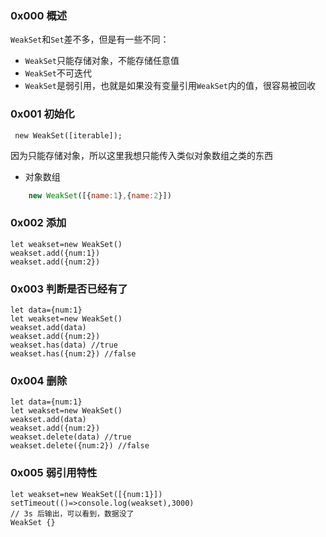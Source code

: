### 0x000 概述
`WeakSet`和`Set`差不多，但是有一些不同：
- `WeakSet`只能存储对象，不能存储任意值
- `WeakSet`不可迭代
- `WeakSet`是弱引用，也就是如果没有变量引用`WeakSet`内的值，很容易被回收

### 0x001 初始化
```
 new WeakSet([iterable]);
```
因为只能存储对象，所以这里我想只能传入类似对象数组之类的东西
- 对象数组
```javascript
    new WeakSet([{name:1},{name:2}])
```
### 0x002 添加
```
let weakset=new WeakSet()
weakset.add({num:1})
weakset.add({num:2})
```
### 0x003 判断是否已经有了
```
let data={num:1}
let weakset=new WeakSet()
weakset.add(data)
weakset.add({num:2})
weakset.has(data) //true
weakset.has({num:2}) //false
```
### 0x004 删除
```
let data={num:1}
let weakset=new WeakSet()
weakset.add(data)
weakset.add({num:2})
weakset.delete(data) //true
weakset.delete({num:2}) //false

```
### 0x005 弱引用特性
```
let weakset=new WeakSet([{num:1}])
setTimeout(()=>console.log(weakset),3000)
// 3s 后输出，可以看到，数据没了
WeakSet {}
```
